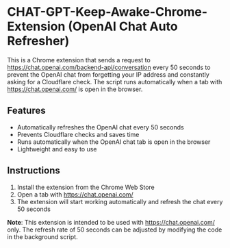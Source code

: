 # CHAT-GPT-Keep-Awake-Chrome-Extension (OpenAI Chat Auto Refresher) 

This is a Chrome extension that sends a request to https://chat.openai.com/backend-api/conversation every 50 seconds to prevent the OpenAI chat from forgetting your IP address and constantly asking for a Cloudflare check. The script runs automatically when a tab with https://chat.openai.com/ is open in the browser.

## Features

- Automatically refreshes the OpenAI chat every 50 seconds
- Prevents Cloudflare checks and saves time
- Runs automatically when the OpenAI chat tab is open in the browser
- Lightweight and easy to use

## Instructions

1. Install the extension from the Chrome Web Store
2. Open a tab with https://chat.openai.com/
3. The extension will start working automatically and refresh the chat every 50 seconds

**Note**: This extension is intended to be used with https://chat.openai.com/ only. The refresh rate of 50 seconds can be adjusted by modifying the code in the background script.

